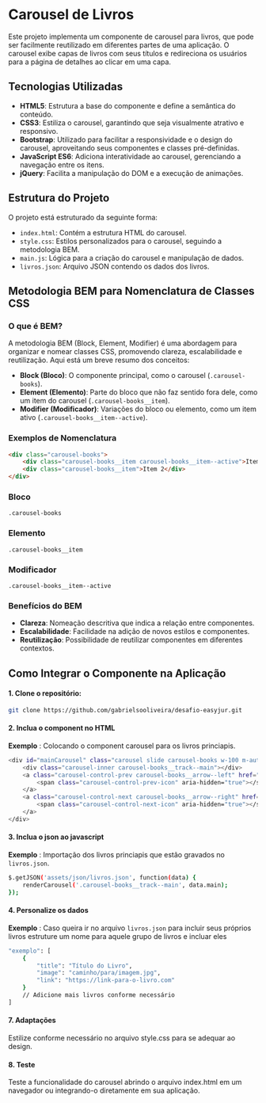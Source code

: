 # Carousel de Livros

Este projeto implementa um componente de carousel para livros, que pode ser facilmente reutilizado em diferentes partes de uma aplicação. O carousel exibe capas de livros com seus títulos e redireciona os usuários para a página de detalhes ao clicar em uma capa.

## Tecnologias Utilizadas

- **HTML5**: Estrutura a base do componente e define a semântica do conteúdo.
- **CSS3**: Estiliza o carousel, garantindo que seja visualmente atrativo e responsivo.
- **Bootstrap**: Utilizado para facilitar a responsividade e o design do carousel, aproveitando seus componentes e classes pré-definidas.
- **JavaScript ES6**: Adiciona interatividade ao carousel, gerenciando a navegação entre os itens.
- **jQuery**: Facilita a manipulação do DOM e a execução de animações.

## Estrutura do Projeto

O projeto está estruturado da seguinte forma:

- `index.html`: Contém a estrutura HTML do carousel.
- `style.css`: Estilos personalizados para o carousel, seguindo a metodologia BEM.
- `main.js`: Lógica para a criação do carousel e manipulação de dados.
- `livros.json`: Arquivo JSON contendo os dados dos livros.

## Metodologia BEM para Nomenclatura de Classes CSS

### O que é BEM?

A metodologia BEM (Block, Element, Modifier) é uma abordagem para organizar e nomear classes CSS, promovendo clareza, escalabilidade e reutilização. Aqui está um breve resumo dos conceitos:

- **Block (Bloco)**: O componente principal, como o carousel (`.carousel-books`).
- **Element (Elemento)**: Parte do bloco que não faz sentido fora dele, como um item do carousel (`.carousel-books__item`).
- **Modifier (Modificador)**: Variações do bloco ou elemento, como um item ativo (`.carousel-books__item--active`).

### Exemplos de Nomenclatura

```html
<div class="carousel-books">
    <div class="carousel-books__item carousel-books__item--active">Item 1</div>
    <div class="carousel-books__item">Item 2</div>
</div>
```
### Bloco
`.carousel-books`

### Elemento
`.carousel-books__item`

### Modificador
`.carousel-books__item--active`

### Benefícios do BEM
- **Clareza**: Nomeação descritiva que indica a relação entre componentes.
- **Escalabilidade**: Facilidade na adição de novos estilos e componentes.
- **Reutilização**: Possibilidade de reutilizar componentes em diferentes contextos.

## Como Integrar o Componente na Aplicação

#### 1. Clone o repositório:

```bash
git clone https://github.com/gabrielsooliveira/desafio-easyjur.git
```

#### 2. Inclua o component no HTML
**Exemplo** : Colocando o component carousel para os livros princiapis.

```bash
<div id="mainCarousel" class="carousel slide carousel-books w-100 m-auto">
    <div class="carousel-inner carousel-books__track--main"></div>
    <a class="carousel-control-prev carousel-books__arrow--left" href="#mainCarousel" role="button" data-slide="prev">
        <span class="carousel-control-prev-icon" aria-hidden="true"></span>
    </a>
    <a class="carousel-control-next carousel-books__arrow--right" href="#mainCarousel" role="button" data-slide="next">
        <span class="carousel-control-next-icon" aria-hidden="true"></span>
    </a>
</div>
```

#### 3. Inclua o json ao javascript
**Exemplo** : Importação dos livros princiapis que estão gravados no `livros.json`.

```bash
$.getJSON('assets/json/livros.json', function(data) {
    renderCarousel('.carousel-books__track--main', data.main);
});
```

#### 4. Personalize os dados
**Exemplo** : Caso queira ir no arquivo `livros.json` para incluir seus próprios livros estruture um nome para aquele grupo de livros e incluar eles

```bash
"exemplo": [
    {
        "title": "Título do Livro",
        "image": "caminho/para/imagem.jpg",
        "link": "https://link-para-o-livro.com"
    }
    // Adicione mais livros conforme necessário
]
```

#### 7. Adaptações

Estilize conforme necessário no arquivo style.css para se adequar ao design.

#### 8. Teste

Teste a funcionalidade do carousel abrindo o arquivo index.html em um navegador ou integrando-o diretamente em sua aplicação.

   
